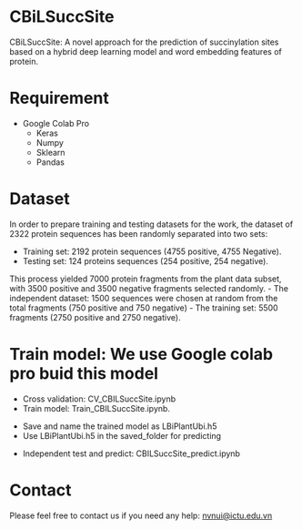 # CBiLSuccSite

CBiLSuccSite: A novel approach for the prediction of succinylation sites based on a hybrid deep learning model and word embedding features of protein.

# Requirement
  - Google Colab Pro
	- Keras
	- Numpy
	- Sklearn
	- Pandas
# Dataset
In order to prepare training and testing datasets for the work, the dataset of 2322 protein sequences has been randomly separated into two sets: 
-  Training set: 2192 protein sequences (4755 positive, 4755 Negative).
-  Testing set: 124 proteins sequences (254 positive, 254 negative).

This process yielded 7000 protein fragments from the plant data subset, with 3500 positive and 3500 negative fragments selected randomly.
	- The independent dataset: 1500 sequences were chosen at random from the total fragments (750 positive and 750 negative)
	- The training set: 5500 fragments (2750 positive and 2750 negative).
# Train model: We use Google colab pro buid this model
  -  Cross validation: CV_CBILSuccSite.ipynb
  -  Train model: Train_CBILSuccSite.ipynb.
  + Save and name the trained model as LBiPlantUbi.h5
  + Use LBiPlantUbi.h5 in the saved_folder for predicting
- Independent test and predict: CBILSuccSite_predict.ipynb

# Contact
Please feel free to contact us if you need any help: nvnui@ictu.edu.vn
